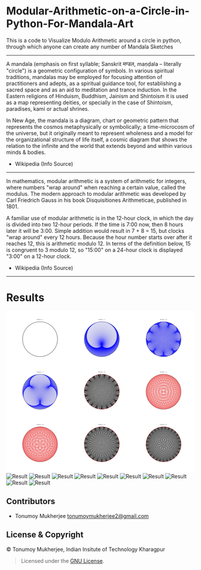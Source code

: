 # Modular-Arithmetic-on-a-Circle-in-Python-For-Mandala-Art
This is a code to Visualize Modulo Arithmetic around a circle in python, through which anyone can create any number of Mandala Sketches

***
A mandala (emphasis on first syllable; Sanskrit मण्डल, maṇḍala – literally "circle") is a geometric configuration of symbols. In various spiritual traditions, mandalas may be employed for focusing attention of practitioners and adepts, as a spiritual guidance tool, for establishing a sacred space and as an aid to meditation and trance induction. In the Eastern religions of Hinduism, Buddhism, Jainism and Shintoism it is used as a map representing deities, or specially in the case of Shintoism, paradises, kami or actual shrines.

In New Age, the mandala is a diagram, chart or geometric pattern that represents the cosmos metaphysically or symbolically; a time-microcosm of the universe, but it originally meant to represent wholeness and a model for the organizational structure of life itself, a cosmic diagram that shows the relation to the infinite and the world that extends beyond and within various minds & bodies.

- Wikipedia (Info Source)

***
In mathematics, modular arithmetic is a system of arithmetic for integers, where numbers "wrap around" when reaching a certain value, called the modulus. The modern approach to modular arithmetic was developed by Carl Friedrich Gauss in his book Disquisitiones Arithmeticae, published in 1801.

A familiar use of modular arithmetic is in the 12-hour clock, in which the day is divided into two 12-hour periods. If the time is 7:00 now, then 8 hours later it will be 3:00. Simple addition would result in 7 + 8 = 15, but clocks "wrap around" every 12 hours. Because the hour number starts over after it reaches 12, this is arithmetic modulo 12. In terms of the definition below, 15 is congruent to 3 modulo 12, so "15:00" on a 24-hour clock is displayed "3:00" on a 12-hour clock.
- Wikipedia (Info Source)
***

# Results
![Result](https://github.com/Tonumoy/Modular-Arithmetic-on-a-Circle-in-Python/blob/main/Results.jpg)
![Result](https://github.com/Tonumoy/Modular-Arithmetic-on-a-Circle-in-Python-For-Mandala-Art/blob/main/Results/Multiplier%201.png)
![Result](https://github.com/Tonumoy/Modular-Arithmetic-on-a-Circle-in-Python-For-Mandala-Art/blob/main/Results/Multiplier%202.png)
![Result](https://github.com/Tonumoy/Modular-Arithmetic-on-a-Circle-in-Python-For-Mandala-Art/blob/main/Results/Multiplier%203.png)
![Result](https://github.com/Tonumoy/Modular-Arithmetic-on-a-Circle-in-Python-For-Mandala-Art/blob/main/Results/Multiplier%204.png)
![Result](https://github.com/Tonumoy/Modular-Arithmetic-on-a-Circle-in-Python-For-Mandala-Art/blob/main/Results/Multiplier%205.png)
![Result](https://github.com/Tonumoy/Modular-Arithmetic-on-a-Circle-in-Python-For-Mandala-Art/blob/main/Results/Multiplier%206.png)
![Result](https://github.com/Tonumoy/Modular-Arithmetic-on-a-Circle-in-Python-For-Mandala-Art/blob/main/Results/Multiplier%207.png)
![Result](https://github.com/Tonumoy/Modular-Arithmetic-on-a-Circle-in-Python-For-Mandala-Art/blob/main/Results/Multiplier%208.png)
![Result](https://github.com/Tonumoy/Modular-Arithmetic-on-a-Circle-in-Python-For-Mandala-Art/blob/main/Results/Multiplier%2075.png)
![Result](https://github.com/Tonumoy/Modular-Arithmetic-on-a-Circle-in-Python-For-Mandala-Art/blob/main/Results/Multiplier%2089.png)

## Contributors
* Tonumoy Mukherjee tonumoymukherjee2@gmail.com

## License & Copyright
&#169; Tonumoy Mukherjee, Indian Insitute of Technology Kharagpur
> Licensed under the [GNU License](LICENSE).
